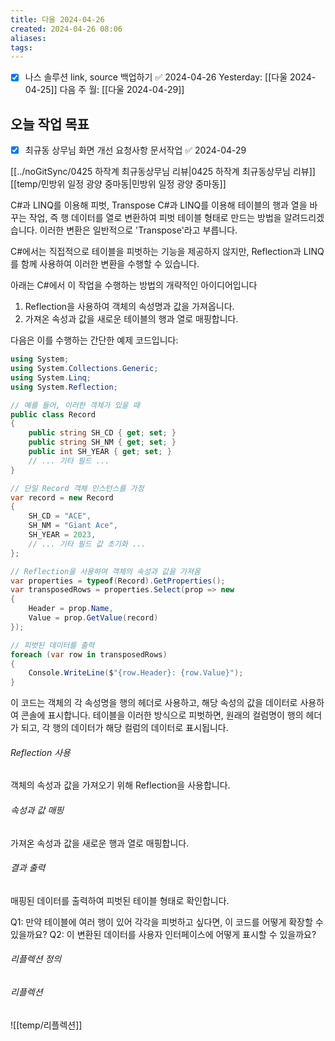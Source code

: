 ```yaml
---
title: 다울 2024-04-26
created: 2024-04-26 08:06
aliases: 
tags:
---
```

- [x] 나스 솔루션 link, source 백업하기 ✅ 2024-04-26
Yesterday: [[다울 2024-04-25]]
다음 주 월: [[다울 2024-04-29]]

## 오늘 작업 목표
- [x] 최규동 상무님 화면 개선 요청사항 문서작업 ✅ 2024-04-29

	      
[[../noGitSync/0425 하작계 최규동상무님 리뷰|0425 하작계 최규동상무님 리뷰]]
[[temp/민방위 일정 광양 중마동|민방위 일정 광양 중마동]]


C#과 LINQ를 이용해 피벗, Transpose
C#과 LINQ를 이용해 테이블의 행과 열을 바꾸는 작업, 
즉 행 데이터를 열로 변환하여 피벗 테이블 형태로 만드는 방법을 알려드리겠습니다. 
이러한 변환은 일반적으로 'Transpose'라고 부릅니다.

C#에서는 직접적으로 테이블을 피벗하는 기능을 제공하지 않지만, Reflection과 LINQ를 함께 사용하여 이러한 변환을 수행할 수 있습니다. 

아래는 C#에서 이 작업을 수행하는 방법의 개략적인 아이디어입니다

1. Reflection을 사용하여 객체의 속성명과 값을 가져옵니다.
2. 가져온 속성과 값을 새로운 테이블의 행과 열로 매핑합니다.

다음은 이를 수행하는 간단한 예제 코드입니다:

```csharp
using System;
using System.Collections.Generic;
using System.Linq;
using System.Reflection;

// 예를 들어, 이러한 객체가 있을 때
public class Record
{
    public string SH_CD { get; set; }
    public string SH_NM { get; set; }
    public int SH_YEAR { get; set; }
    // ... 기타 필드 ...
}

// 단일 Record 객체 인스턴스를 가정
var record = new Record
{
    SH_CD = "ACE",
    SH_NM = "Giant Ace",
    SH_YEAR = 2023,
    // ... 기타 필드 값 초기화 ...
};

// Reflection을 사용하여 객체의 속성과 값을 가져옴
var properties = typeof(Record).GetProperties();
var transposedRows = properties.Select(prop => new
{
    Header = prop.Name,
    Value = prop.GetValue(record)
});

// 피벗된 데이터를 출력
foreach (var row in transposedRows)
{
    Console.WriteLine($"{row.Header}: {row.Value}");
}
```

이 코드는 객체의 각 속성명을 행의 헤더로 사용하고, 해당 속성의 값을 데이터로 사용하여 콘솔에 표시합니다. 테이블을 이러한 방식으로 피벗하면, 원래의 컬럼명이 행의 헤더가 되고, 각 행의 데이터가 해당 컬럼의 데이터로 표시됩니다.

###### Reflection 사용
객체의 속성과 값을 가져오기 위해 Reflection을 사용합니다.
###### 속성과 값 매핑
가져온 속성과 값을 새로운 행과 열로 매핑합니다.
###### 결과 출력
매핑된 데이터를 출력하여 피벗된 테이블 형태로 확인합니다.

Q1: 만약 테이블에 여러 행이 있어 각각을 피벗하고 싶다면, 이 코드를 어떻게 확장할 수 있을까요?
Q2: 이 변환된 데이터를 사용자 인터페이스에 어떻게 표시할 수 있을까요?




###### 리플렉션 정의
###### 리플렉션
![[temp/리플렉션]]

